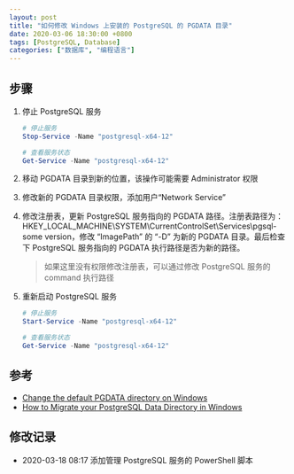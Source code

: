 ```yaml
---
layout: post
title: "如何修改 Windows 上安装的 PostgreSQL 的 PGDATA 目录"
date: 2020-03-06 18:30:00 +0800
tags: [PostgreSQL, Database]
categories: ["数据库", "编程语言"]
---
```


## 步骤

1. 停止 PostgreSQL 服务

   ```powershell
   # 停止服务
   Stop-Service -Name "postgresql-x64-12"

   # 查看服务状态
   Get-Service -Name "postgresql-x64-12"
   ```

1. 移动 PGDATA 目录到新的位置，该操作可能需要 Administrator 权限
1. 修改新的 PGDATA 目录权限，添加用户“Network Service”
1. 修改注册表，更新 PostgreSQL 服务指向的 PGDATA 路径。注册表路径为：HKEY_LOCAL_MACHINE\SYSTEM\CurrentControlSet\Services\pgsql-some version，修改 “ImagePath” 的 “-D” 为新的 PGDATA 目录。最后检查下 PostgreSQL 服务指向的 PGDATA 执行路径是否为新的路径。
   > 如果这里没有权限修改注册表，可以通过修改 PostgreSQL 服务的 command 执行路径
1. 重新启动 PostgreSQL 服务

   ```powershell
   # 停止服务
   Start-Service -Name "postgresql-x64-12"

   # 查看服务状态
   Get-Service -Name "postgresql-x64-12"
   ```

## 参考

- [Change the default PGDATA directory on Windows](https://wiki.postgresql.org/wiki/Change_the_default_PGDATA_directory_on_Windows)
- [How to Migrate your PostgreSQL Data Directory in Windows](https://radumas.info/blog/tutorial/2016/08/08/Migrating-PostgreSQL-Data-Directory-Windows.html)

## 修改记录

- 2020-03-18 08:17 添加管理 PostgreSQL 服务的 PowerShell 脚本
